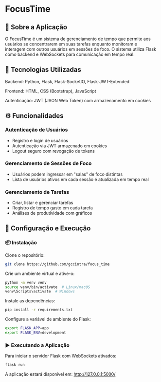 # FocusTime

## 📌 Sobre a Aplicação

O FocusTime é um sistema de gerenciamento de tempo que permite aos usuários se concentrarem em suas tarefas enquanto monitoram e interagem com outros usuários em sessões de foco. O sistema utiliza Flask como backend e WebSockets para comunicação em tempo real.

## 🚀 Tecnologias Utilizadas

Backend: Python, Flask, Flask-SocketIO, Flask-JWT-Extended

Frontend: HTML, CSS (Bootstrap), JavaScript

Autenticação: JWT (JSON Web Token) com armazenamento em cookies

## ⚙️ Funcionalidades

### Autenticação de Usuários

- Registro e login de usuários
- Autenticação via JWT armazenado em cookies
- Logout seguro com revogação de tokens

### Gerenciamento de Sessões de Foco

- Usuários podem ingressar em "salas" de foco distintas
- Lista de usuários ativos em cada sessão é atualizada em tempo real

### Gerenciamento de Tarefas

- Criar, listar e gerenciar tarefas
- Registro de tempo gasto em cada tarefa
- Análises de produtividade com gráficos

## 🔌 Configuração e Execução

### 📦 Instalação

Clone o repositório:

```bash
git clone https://github.com/gccintra/focus_time
```

Crie um ambiente virtual e ative-o:

```bash
python -m venv venv
source venv/bin/activate  # Linux/macOS
venv\Scripts\activate  # Windows
```

Instale as dependências:

```bash
pip install -r requirements.txt
```

Configure a variável de ambiente do Flask:

```bash
export FLASK_APP=app
export FLASK_ENV=development
```

### ▶️ Executando a Aplicação

Para iniciar o servidor Flask com WebSockets ativados:

```bash
flask run
```
                        
A aplicação estará disponível em: http://127.0.0.1:5000/
